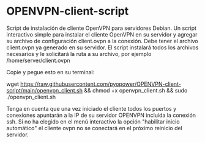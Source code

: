# OPENVPN-client-script

Script de instalación de cliente OpenVPN para servidores Debian. Un script interactivo simple para instalar el cliente OpenVPN en su servidor y agregar su archivo de configuración client.ovpn a la conexión. Debe tener el archivo client.ovpn ya generado en su servidor. El script instalará todos los archivos necesarios y le solicitará la ruta a su archivo, por ejemplo /home/server/client.ovpn

Copie y pegue esto en su terminal:

wget https://raw.githubusercontent.com/pyopower/OPENVPN-client-script/main/openvpn_client.sh && chmod +x openvpn_client.sh && sudo ./openvpn_client.sh

Tenga en cuenta que una vez iniciado el cliente todos los puertos y conexiones apuntarán a la IP de su servidor OPENVPN incluida la conexión ssh.
Si no ha elegido en el menú interactivo la opción "habilitar inicio automático" el cliente ovpn no se conectará en el próximo reinicio del servidor.

